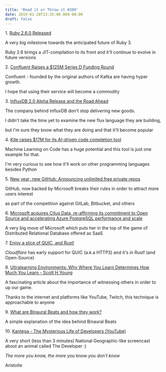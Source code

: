 ```yaml
---
title: 'Read it or Throw it #209'
date: 2019-01-28T13:35:00.004-08:00
draft: false
---
```


1. [Ruby 2.6.0 Released](https://www.ruby-lang.org/en/news/2018/12/25/ruby-2-6-0-released/)

A very big milestone towards the anticipated future of Ruby 3.

Ruby 2.6 brings a JIT-compilation to its front and it'll continue to evolve in future versions

  

2. [Confluent Raises a $125M Series D Funding Round](https://www.confluent.io/blog/confluent-raises-a-125m-series-d-funding-round)

Confluent - founded by the original authors of Kafka are having hyper growth.

I hope that using their service will become a commodity 

  

3. [InfluxDB 2.0 Alpha Release and the Road Ahead](https://www.influxdata.com/blog/influxdb-2-0-alpha-release-and-the-road-ahead/)

The company behind InfluxDB don't stop delivering new goods.

I didn't take the time yet to examine the new flux language they are building,

but I'm sure they know what they are doing and that it'll become popular

  

4. [Kite raises $17M for its AI-driven code completion tool](https://techcrunch.com/2019/01/28/kite-raises-17m-for-its-ai-driven-code-completion-tool/)

Machine Learning on Code has a huge potential and this tool is just one example for that.

I'm very curious to see how it'll work on other programming languages besides Python 

  

5. [New year, new GitHub: Announcing unlimited free private repos](https://github.blog/2019-01-07-new-year-new-github/)

GitHub, now backed by Microsoft breaks their rules in order to attract more users interest 

as part of the competition against GitLab, Bitbucket, and others

  

6. [Microsoft acquires Citus Data, re-affirming its commitment to Open Source and accelerating Azure PostgreSQL performance and scale](https://blogs.microsoft.com/blog/2019/01/24/microsoft-acquires-citus-data-re-affirming-its-commitment-to-open-source-and-accelerating-azure-postgresql-performance-and-scale/)

A very big move of Microsoft which puts her in the top of the game of Distributed Relational Database offered as SaaS

  

7. [Enjoy a slice of QUIC, and Rust!](https://blog.cloudflare.com/enjoy-a-slice-of-quic-and-rust/)

_Cloudflare_ has early support for QUIC (a.k.a HTTP3) and it's in Rust! (and Open-Source)

  

8. [Ultralearning Environments: Why Where You Learn Determines How Much You Learn - Scott H Young](https://www.scotthyoung.com/blog/2019/01/03/ultralearning-environments/)

A fascinating article about the importance of witnessing others in order to up our game.

Thanks to the internet and platforms like YouTube, Twitch, this technique is approachable to anyone

  

9. [What are Binaural Beats and how they work?](https://blog.mindvalley.com/what-are-binaural-beats/)

A simple explanation of the idea behind Binaural Beats

  

10. [Kantega - The Mysterious Life of Developers (YouTube)](https://www.youtube.com/watch?v=ocwnns57cYQ)

A very short (less than 3 minutes) National Geographic-like screencast about an animal called The Developer :)

  

  

_The more you know, the more you know you don't know_

Aristotle